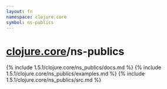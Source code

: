 ```yaml
---
layout: fn
namespace: clojure.core
symbol: ns-publics
---
```


# [clojure.core](../)/ns-publics

{% include 1.5.1/clojure.core/ns_publics/docs.md %}
{% include 1.5.1/clojure.core/ns_publics/examples.md %}
{% include 1.5.1/clojure.core/ns_publics/src.md %}

